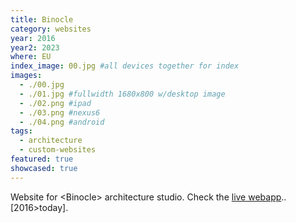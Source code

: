 ```yaml
---
title: Binocle
category: websites
year: 2016
year2: 2023
where: EU
index_image: 00.jpg #all devices together for index
images:
  - ./00.jpg
  - ./01.jpg #fullwidth 1680x800 w/desktop image
  - ./02.png #ipad
  - ./03.png #nexus6
  - ./04.png #android
tags:
  - architecture
  - custom-websites
featured: true
showcased: true
---
```


Website for &lt;Binocle&gt; architecture studio.
Check the [live webapp](https://binocle.it)..
[2016>today].
